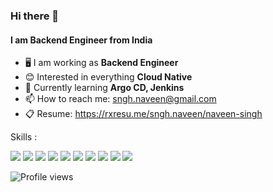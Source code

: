 ### Hi there 👋
#### I am Backend Engineer from India

- 🖥️ I am working as **Backend Engineer**
- 😊 Interested in everything **Cloud Native**
- 📖 Currently learning **Argo CD, Jenkins**
- 📫 How to reach me: sngh.naveen@gmail.com
- 📋 Resume: https://rxresu.me/sngh.naveen/naveen-singh

Skills : 

<a href="https://go.dev/" title="Golang"><img src="https://img.shields.io/badge/Go-00ADD8?style=for-the-badge&logo=go&logoColor=white" /></a>
<a href="https://kubernetes.io/" title="Kubernetes"><img src="https://img.shields.io/badge/kubernetes-326ce5.svg?&style=for-the-badge&logo=kubernetes&logoColor=white" /></a>
<a href="https://aws.amazon.com/" title="AWS"><img src="https://img.shields.io/badge/Amazon_AWS-FF9900?style=for-the-badge&logo=amazonaws&logoColor=white" /></a>
<a href="https://graphql.org/" title="GraphQL"><img src="https://img.shields.io/badge/GraphQl-E10098?style=for-the-badge&logo=graphql&logoColor=white" /></a>
<a href="https://www.docker.com/" title="Docker"><img src="https://img.shields.io/badge/Docker-2CA5E0?style=for-the-badge&logo=docker&logoColor=white" /></a>
<a href="https://redis.io/" title="Redis"><img src="https://img.shields.io/badge/redis-%23DD0031.svg?style=for-the-badge&logo=redis&logoColor=white" /></a>
<a href="https://www.mysql.com/" title="MySql"><img src="https://img.shields.io/badge/mysql-%2300f.svg?style=for-the-badge&logo=mysql&logoColor=white" /></a>
<a href="https://www.mysql.com/" title="MySql"><img src="https://img.shields.io/badge/mysql-%2300f.svg?style=for-the-badge&logo=mysql&logoColor=white" /></a>
<a href="https://www.travis-ci.com/" title="TravisCI"><img src="https://img.shields.io/badge/travis%20ci-%232B2F33.svg?style=for-the-badge&logo=travis&logoColor=white" /></a>
<a href="https://www.gnu.org/software/bash/" title="Shell"><img src="https://img.shields.io/badge/shell_script-%23121011.svg?style=for-the-badge&logo=gnu-bash&logoColor=white" /></a>


![Profile views](https://gpvc.arturio.dev/snghnaveen)
